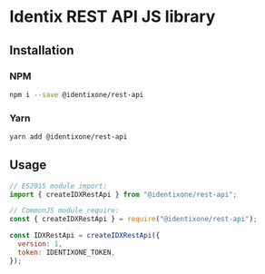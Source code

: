 # Identix REST API JS library

## Installation

### NPM

```bash
npm i --save @identixone/rest-api
```

### Yarn

```bash
yarn add @identixone/rest-api
```

## Usage

```js
// ES2015 module import:
import { createIDXRestApi } from "@identixone/rest-api";

// CommonJS module require:
const { createIDXRestApi } = require("@identixone/rest-api");

const IDXRestApi = createIDXRestApi({
  version: 1,
  token: IDENTIXONE_TOKEN,
});
```
